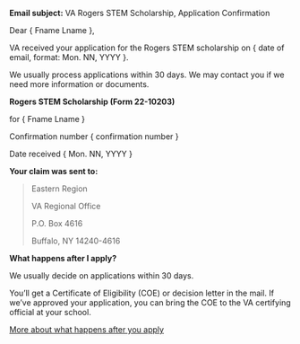 **Email subject:** VA Rogers STEM Scholarship, Application Confirmation


Dear  { Fname Lname },

VA received your application for the Rogers STEM scholarship on { date of email, format: Mon. NN, YYYY }.

We usually process applications within 30 days.  We may contact you if we need more information or documents.


**Rogers STEM Scholarship (Form 22-10203)**

for { Fname Lname }

Confirmation number { confirmation number }

Date received { Mon. NN, YYYY }

**Your claim was sent to:** 
> Eastern Region
>
> VA Regional Office
>
> P.O. Box 4616
> 
> Buffalo, NY 14240-4616


**What happens after I apply?**

We usually decide on applications within 30 days.

You’ll get a Certificate of Eligibility (COE) or decision letter in the mail.  If we’ve approved your application, you can bring the COE to the VA certifying official at your school.

[More about what happens after you apply](https://www.va.gov/education/after-you-apply/)

